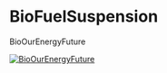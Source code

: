 # BioFuelSuspension
BioOurEnergyFuture

[![BioOurEnergyFuture](https://youtu.be/er_MfFhNlAc)](https://youtu.be/er_MfFhNlAc)

